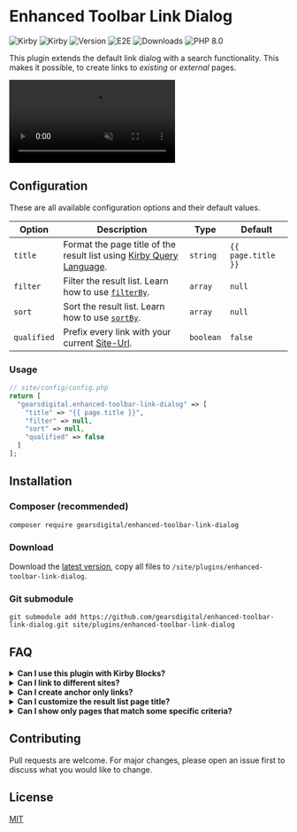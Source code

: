 # Enhanced Toolbar Link Dialog

![Kirby](https://img.shields.io/badge/Kirby-3.6.*-brightgreen.svg)
![Kirby](https://img.shields.io/badge/Kirby-3.7.*-brightgreen.svg)
![Version](https://img.shields.io/github/v/release/gearsdigital/enhanced-toolbar-link-dialog?label=Version&color=4CC61E&logo=github)
![E2E](https://github.com/gearsdigital/enhanced-toolbar-link-dialog/workflows/E2E/badge.svg)
![Downloads](https://img.shields.io/packagist/dt/gearsdigital/enhanced-toolbar-link-dialog?label=Downloads)
![PHP 8.0](https://img.shields.io/badge/php-8.*-brightgreen.svg?color=8892BF&logo=php)

This plugin extends the default link dialog with a search functionality. This makes it possible, to create links to _existing_ or _external_ pages.

<video src="https://user-images.githubusercontent.com/965069/184151351-ec468d93-d4bd-4fc1-827d-22348abbc368.mp4" controls="controls" muted="muted"></video>

## Configuration

These are all available configuration options and their default values.

| Option      | Description                                                                                                                       | Type      | Default            |
|-------------|-----------------------------------------------------------------------------------------------------------------------------------|-----------|--------------------|
| `title`     | Format the page title of the result list using [Kirby Query Language](https://getkirby.com/docs/guide/blueprints/query-language). | `string`  | `{{ page.title }}` |
| `filter`    | Filter the result list. Learn how to use [`filterBy`](https://getkirby.com/docs/reference/objects/toolkit/collection/filter-by).  | `array`   | `null`             |
| `sort`      | Sort the result list. Learn how to use [`sortBy`](https://getkirby.com/docs/reference/objects/toolkit/collection/sort-by).        | `array`   | `null`             |
| `qualified` | Prefix every link with your current [Site-Url](https://getkirby.com/docs/reference/objects/cms/site/url).                         | `boolean` | `false`            |

### Usage

```php
// site/config/config.php
return [
  "gearsdigital.enhanced-toolbar-link-dialog" => [
    "title" => "{{ page.title }}",
    "filter" => null,
    "sort" => null,
    "qualified" => false
  ]
];
```

## Installation

### Composer (recommended)

```
composer require gearsdigital/enhanced-toolbar-link-dialog
```

### Download

Download the [latest version](https://github.com/gearsdigital/enhanced-toolbar-link-dialog/releases/latest), copy all files to `/site/plugins/enhanced-toolbar-link-dialog`.

### Git submodule

```
git submodule add https://github.com/gearsdigital/enhanced-toolbar-link-dialog.git site/plugins/enhanced-toolbar-link-dialog
```

## FAQ

<details>
<summary><b>Can I use this plugin with Kirby Blocks?</b></summary>
<p>Since version 3.0.0, <a href="https://getkirby.com/docs/reference/panel/fields/blocks">Blocks</a> are supported,
and it works with default textareas as well.</p>
</details>

<details>
<summary><b>Can I link to different sites?</b></summary>
<p>Yes, absolutely. Just write (or paste) the URL into the Link field.</p>
</details>

<details>
<summary><b>Can I create anchor only links?</b></summary>
<p>It is possible to have anchor only links if you want to jump to a specific part of the same page you're currently editing - just leave the Link-Field empty and fill the Anchor-Field.</p>
</details>

<details>
<summary><b>Can I customize the result list page title?</b></summary>
<p>Yes, you can use the option <code>title</code> to build a title that fit your needs by using <a href="https://getkirby.com/docs/guide/blueprints/query-language">Kirby Query Language</a>.</p>
<p>Within a query you have access to a <code>page</code>, <code>site</code> and <code>kirby</code> object.</p>
<p>By setting <code>"title"=> "{{page.title}} [{{page.parent.title}}]"</code> the title will be shown as <code>Mountains [Photography]</code>.</p>
</details>

<details>
<summary><b>Can I show only pages that match some specific criteria?</b></summary>
<p>For sure! By setting <code>"filter"=> ['status', 'listed']</code> only listed pages are shown. You study the <a href="https://getkirby.com/docs/cookbook/content/filtering">
Filtering compendium</a> to learn more about filtering collections in Kirby.</p>
</details>

## Contributing

Pull requests are welcome. For major changes, please open an issue first to discuss what you would like to change.

## License

[MIT](https://choosealicense.com/licenses/mit/)
